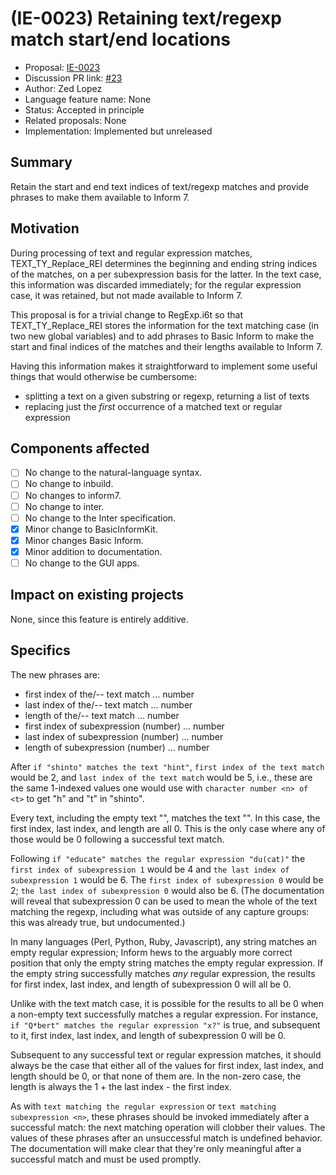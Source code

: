 # (IE-0023) Retaining text/regexp match start/end locations

* Proposal: [IE-0023](0023-match-locations.md)
* Discussion PR link: [#23](https://github.com/ganelson/inform-evolution/pull/23)
* Author: Zed Lopez
* Language feature name: None
* Status: Accepted in principle
* Related proposals: None
* Implementation: Implemented but unreleased

## Summary

Retain the start and end text indices of text/regexp matches and provide phrases
to make them available to Inform 7.

## Motivation

During processing of text and regular expression matches, TEXT_TY_Replace_REI
determines the beginning and ending string indices of the matches, on a per
subexpression basis for the latter. In the text case, this information was
discarded immediately; for the regular expression case, it was retained, but
not made available to Inform 7.

This proposal is for a trivial change to RegExp.i6t so that TEXT_TY_Replace_REI
stores the information for the text matching case (in two new global variables)
and to add phrases to Basic Inform to make the start and final indices of the
matches and their lengths available to Inform 7.

Having this information makes it straightforward to implement some useful things
that would otherwise be cumbersome:

- splitting a text on a given substring or regexp, returning a list of texts
- replacing just the *first* occurrence of a matched text or regular expression

## Components affected

- [ ] No change to the natural-language syntax.
- [ ] No change to inbuild.
- [ ] No changes to inform7.
- [ ] No change to inter.
- [ ] No change to the Inter specification.
- [x] Minor change to BasicInformKit.
- [x] Minor changes Basic Inform.
- [x] Minor addition to documentation.
- [ ] No change to the GUI apps.

## Impact on existing projects

None, since this feature is entirely additive.

## Specifics

The new phrases are:

- first index of the/-- text match ... number
- last index of the/-- text match ... number
- length of the/-- text match ... number
- first index of subexpression (number) ... number
- last index of subexpression (number) ... number
- length of subexpression  (number) ... number

After `if "shinto" matches the text "hint"`, `first index of the text match`
would be 2, and `last index of the text match` would be 5, i.e., these are
the same 1-indexed values one would use with `character number <n> of <t>`
to get "h" and "t" in "shinto".

Every text, including the empty text "", matches the text "". In this case,
the first index, last index, and length are all 0. This is the only case where
any of those would be 0 following a successful text match.

Following `if "educate" matches the regular expression "du(cat)"` the `first
index of subexpression 1` would be 4 and `the last index of subexpression 1`
would be 6. The `first index of subexpression 0` would be 2; `the last index
of subexpression 0` would also be 6. (The documentation will reveal that
subexpression 0 can be used to mean the whole of the text matching the regexp,
including what was outside of any capture groups: this was already true, but
undocumented.)

In many languages (Perl, Python, Ruby, Javascript), any string matches an
empty regular expression; Inform hews to the arguably more correct position
that only the empty string matches the empty regular expression. If the empty
string successfully matches *any* regular expression, the results for first index,
last index, and length of subexpression 0 will all be 0.

Unlike with the text match case, it is possible for the results to all be 0
when a non-empty text successfully matches a regular expression. For instance,
`if "Q*bert" matches the regular expression "x?"` is true, and subsequent to
it, first index, last index, and length of subexpression 0 will be 0.

Subsequent to any successful text or regular expression matches, it should
always be the case that either all of the values for first index, last index,
and length should be 0, or that none of them are. In the non-zero case, the
length is always the 1 + the last index - the first index.

As with `text matching the regular expression` or `text matching subexpression
<n>`, these phrases should be invoked immediately after a successful match: the
next matching operation will clobber their values. The values of these phrases
after an unsuccessful match is undefined behavior. The documentation will make
clear that they're only meaningful after a successful match and must be used
promptly.
